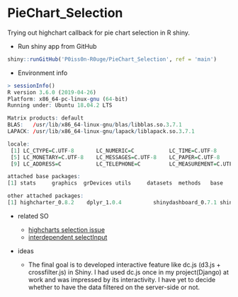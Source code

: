 # PieChart_Selection
Trying out highchart callback for pie chart selection in R shiny.

* Run shiny app from GitHub
```R
shiny::runGitHub('P0iss0n-R0uge/PieChart_Selection', ref = 'main')
```

* Environment info
```R
> sessionInfo()
R version 3.6.0 (2019-04-26)
Platform: x86_64-pc-linux-gnu (64-bit)
Running under: Ubuntu 18.04.2 LTS

Matrix products: default
BLAS:   /usr/lib/x86_64-linux-gnu/blas/libblas.so.3.7.1
LAPACK: /usr/lib/x86_64-linux-gnu/lapack/liblapack.so.3.7.1

locale:
 [1] LC_CTYPE=C.UTF-8       LC_NUMERIC=C           LC_TIME=C.UTF-8        LC_COLLATE=C.UTF-8    
 [5] LC_MONETARY=C.UTF-8    LC_MESSAGES=C.UTF-8    LC_PAPER=C.UTF-8       LC_NAME=C             
 [9] LC_ADDRESS=C           LC_TELEPHONE=C         LC_MEASUREMENT=C.UTF-8 LC_IDENTIFICATION=C   

attached base packages:
[1] stats     graphics  grDevices utils     datasets  methods   base     

other attached packages:
[1] highcharter_0.8.2    dplyr_1.0.4          shinydashboard_0.7.1 shiny_1.3.2          
```
- related SO
  - [highcharts selection issue](https://stackoverflow.com/questions/42436998/three-interdependent-selectinput-in-r-shiny-application)
  - [interdependent selectInput](https://stackoverflow.com/questions/42436998/three-interdependent-selectinput-in-r-shiny-application)

- ideas
  - The final goal is to developed interactive feature like dc.js (d3.js + crossfilter.js) in Shiny. I had used dc.js once in my project(Django) at work and was impressed by its interactivity. I have yet to decide whether to have the data filtered on the server-side or not.

